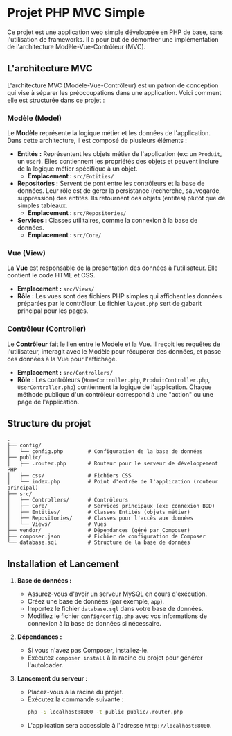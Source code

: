 # Projet PHP MVC Simple

Ce projet est une application web simple développée en PHP de base, sans l'utilisation de frameworks. Il a pour but de démontrer une implémentation de l'architecture Modèle-Vue-Contrôleur (MVC).

## L'architecture MVC

L'architecture MVC (Modèle-Vue-Contrôleur) est un patron de conception qui vise à séparer les préoccupations dans une application. Voici comment elle est structurée dans ce projet :

### Modèle (Model)

Le **Modèle** représente la logique métier et les données de l'application. Dans cette architecture, il est composé de plusieurs éléments :

-   **Entités :** Représentent les objets métier de l'application (ex: un `Produit`, un `User`). Elles contiennent les propriétés des objets et peuvent inclure de la logique métier spécifique à un objet.
    -   **Emplacement :** `src/Entities/`
-   **Repositories :** Servent de pont entre les contrôleurs et la base de données. Leur rôle est de gérer la persistance (recherche, sauvegarde, suppression) des entités. Ils retournent des objets (entités) plutôt que de simples tableaux.
    -   **Emplacement :** `src/Repositories/`
-   **Services :** Classes utilitaires, comme la connexion à la base de données.
    -   **Emplacement :** `src/Core/`

### Vue (View)

La **Vue** est responsable de la présentation des données à l'utilisateur. Elle contient le code HTML et CSS.

-   **Emplacement :** `src/Views/`
-   **Rôle :** Les vues sont des fichiers PHP simples qui affichent les données préparées par le contrôleur. Le fichier `layout.php` sert de gabarit principal pour les pages.

### Contrôleur (Controller)

Le **Contrôleur** fait le lien entre le Modèle et la Vue. Il reçoit les requêtes de l'utilisateur, interagit avec le Modèle pour récupérer des données, et passe ces données à la Vue pour l'affichage.

-   **Emplacement :** `src/Controllers/`
-   **Rôle :** Les contrôleurs (`HomeController.php`, `ProduitController.php`, `UserController.php`) contiennent la logique de l'application. Chaque méthode publique d'un contrôleur correspond à une "action" ou une page de l'application.

## Structure du projet

```
.
├── config/
│   └── config.php        # Configuration de la base de données
├── public/
│   ├── .router.php       # Routeur pour le serveur de développement PHP
│   ├── css/              # Fichiers CSS
│   └── index.php         # Point d'entrée de l'application (routeur principal)
├── src/
│   ├── Controllers/      # Contrôleurs
│   ├── Core/             # Services principaux (ex: connexion BDD)
│   ├── Entities/         # Classes Entités (objets métier)
│   ├── Repositories/     # Classes pour l'accès aux données
│   └── Views/            # Vues
├── vendor/               # Dépendances (géré par Composer)
├── composer.json         # Fichier de configuration de Composer
└── database.sql          # Structure de la base de données
```

## Installation et Lancement

1.  **Base de données :**
    -   Assurez-vous d'avoir un serveur MySQL en cours d'exécution.
    -   Créez une base de données (par exemple, `app`).
    -   Importez le fichier `database.sql` dans votre base de données.
    -   Modifiez le fichier `config/config.php` avec vos informations de connexion à la base de données si nécessaire.

2.  **Dépendances :**
    -   Si vous n'avez pas Composer, installez-le.
    -   Exécutez `composer install` à la racine du projet pour générer l'autoloader.

3.  **Lancement du serveur :**
    -   Placez-vous à la racine du projet.
    -   Exécutez la commande suivante :
        ```bash
        php -S localhost:8000 -t public public/.router.php
        ```
    -   L'application sera accessible à l'adresse `http://localhost:8000`.

